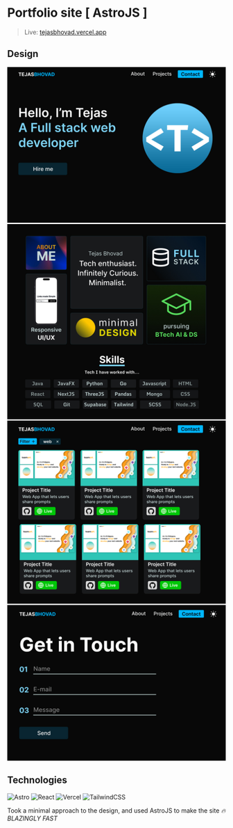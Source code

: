 # Portfolio site [ AstroJS ]

> Live: [tejasbhovad.vercel.app](https://tejasbhovad.vercel.app/)

## Design

![Home](github/images/Home.jpg)
![About](github/images/About.jpg)
![Projects](github/images/Projects.jpg)
![Contact](github/images/Contact.jpg)

## Technologies

![Astro](https://img.shields.io/badge/Astro-0C1222?style=for-the-badge&logo=astro&logoColor=FDFDFE)
![React](https://img.shields.io/badge/React-0C1222?style=for-the-badge&logo=react&logoColor=FDFDFE)
![Vercel](https://img.shields.io/badge/Vercel-0C1222?style=for-the-badge&logo=vercel&logoColor=FDFDFE)
![TailwindCSS](https://img.shields.io/badge/TailwindCSS-0C1222?style=for-the-badge&logo=tailwind-css&logoColor=FDFDFE)

Took a minimal approach to the design, and used AstroJS to make the site <i>🔥BLAZINGLY FAST</i>

